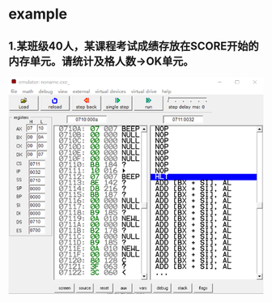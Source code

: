 # example
## 1.某班级40人，某课程考试成绩存放在SCORE开始的内存单元。请统计及格人数->OK单元。

![截图](https://github.com/fengjijiao/assembly-code/raw/master/example/1.png "截图")
